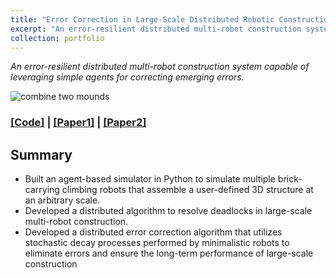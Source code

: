 ```yaml
---
title: "Error Correction in Large-Scale Distributed Robotic Construction Systems"
excerpt: "An error-resilient distributed multi-robot construction system capable of leveraging simple agents for correcting emerging errors<br/><img src='/files/crc/10x10_all.gif'>"
collection: portfolio
---
```


*An error-resilient distributed multi-robot construction system capable of leveraging simple agents for correcting emerging errors.*

![combine two mounds](https://Ericland.github.io/files/crc/10x10_all.gif)
### [[Code]](https://github.com/Ericland/collective-terrain-modification-2d) | [[Paper1]](https://Ericland.github.io/files/papers/2021_DARS.pdf) | [[Paper2]](https://Ericland.github.io/files/papers/2022_IROS.pdf)
## Summary
- Built an agent-based simulator in Python to simulate multiple brick-carrying climbing robots that assemble a user-defined 3D structure at an arbitrary scale.
- Developed a distributed algorithm to resolve deadlocks in large-scale multi-robot construction. 
- Developed a distributed error correction algorithm that utilizes stochastic decay processes performed by minimalistic robots to eliminate errors and ensure the long-term performance of large-scale construction
